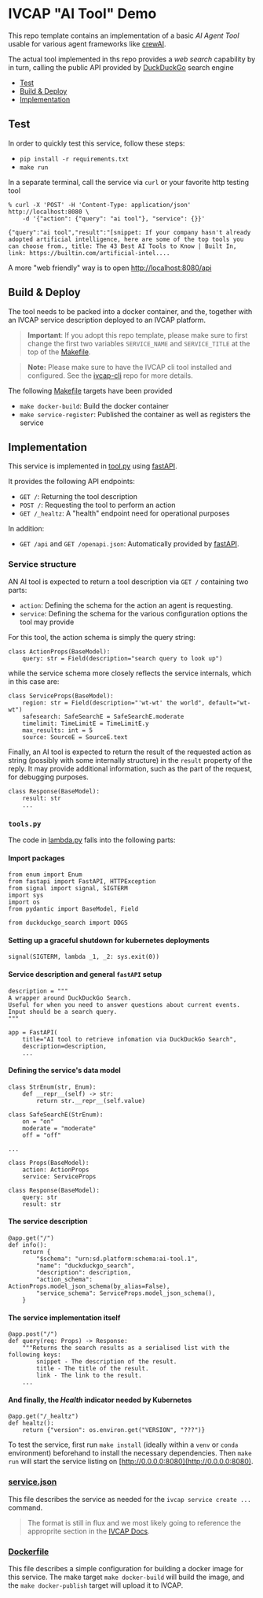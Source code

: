 # IVCAP "AI Tool" Demo

This repo template contains an implementation of a
basic _AI Agent Tool_ usable for various agent frameworks
like [crewAI](https://www.crewai.com).

The actual tool implemented in ths repo provides a _web search_
capability by in turn, calling the public API provided by
[DuckDuckGo](https://duckduck.go.com) search engine

* [Test](#test)
* [Build & Deploy](#build)
* [Implementation](#implementation)

## Test <a name="test"></a>

In order to quickly test this service, follow these steps:

* `pip install -r requirements.txt`
* `make run`

In a separate terminal, call the service via `curl` or your favorite http testing tool
```
% curl -X 'POST' -H 'Content-Type: application/json' http://localhost:8080 \
    -d '{"action": {"query": "ai tool"}, "service": {}}'

{"query":"ai tool","result":"[snippet: If your company hasn't already adopted artificial intelligence, here are some of the top tools you can choose from., title: The 43 Best AI Tools to Know | Built In, link: https://builtin.com/artificial-intel....
```

A more "web friendly" way is to open [http://localhost:8080/api](http://localhost:8080/api)

## Build & Deploy <a name="build"></a>

The tool needs to be packed into a docker container, and the, together with an IVCAP service description
deployed to an IVCAP platform.

> **Important**: If you adopt this repo template, please make sure to first change the first two variables
`SERVICE_NAME` and `SERVICE_TITLE` at the top of the [Makefile](./Makefile).


> **Note:** Please make sure to have the IVCAP cli tool installed and configured. See the
[ivcap-cli](https://github.com/ivcap-works/ivcap-cli) repo for more details.

The following [Makefile](./Makefile) targets have been provided

* `make docker-build`: Build the docker container
* `make service-register`: Published the container as well as registers the service

## Implementation <a name="implementation"></a>

This service is implemented in [tool.py](./tool.py) using [fastAPI](https://fastapi.tiangolo.com/).

It provides the following API endpoints:

* `GET /`: Returning the tool description
* `POST /`: Requesting the tool to perform an action
* `GET /_healtz`: A "health" endpoint need for operational purposes

In addition:

* `GET /api` and `GET /openapi.json`: Automatically provided by [fastAPI](https://fastapi.tiangolo.com/).

### Service structure

AN AI tool is expected to return a tool description via `GET /` containing two parts:

* `action`: Defining the schema for the action an agent is requesting.
* `service`: Defining the schema for the various configuration options the tool may provide

For this tool, the action schema is simply the query string:
```
class ActionProps(BaseModel):
    query: str = Field(description="search query to look up")
```

while the service schema more closely reflects the service internals, which in this case are:
```
class ServiceProps(BaseModel):
    region: str = Field(description="'wt-wt' the world", default="wt-wt")
    safesearch: SafeSearchE = SafeSearchE.moderate
    timelimit: TimeLimitE = TimeLimitE.y
    max_results: int = 5
    source: SourceE = SourceE.text
```

Finally, an AI tool is expected to return the result of the requested action as string (possibly with some internally structure) in the `result` property of the reply. It may provide additional information, such as the part of the request, for debugging purposes.

```
class Response(BaseModel):
    result: str
    ...
```

### `tools.py`

The code in [lambda.py](tools.py) falls into the following parts:

#### Import packages

```
from enum import Enum
from fastapi import FastAPI, HTTPException
from signal import signal, SIGTERM
import sys
import os
from pydantic import BaseModel, Field

from duckduckgo_search import DDGS
```

#### Setting up a graceful shutdown for kubernetes deployments

```
signal(SIGTERM, lambda _1, _2: sys.exit(0))
```

#### Service description and general `fastAPI` setup

```
description = """
A wrapper around DuckDuckGo Search.
Useful for when you need to answer questions about current events.
Input should be a search query.
"""

app = FastAPI(
    title="AI tool to retrieve infomation via DuckDuckGo Search",
    description=description,
    ...
```

#### Defining the service's data model

```
class StrEnum(str, Enum):
    def __repr__(self) -> str:
        return str.__repr__(self.value)

class SafeSearchE(StrEnum):
    on = "on"
    moderate = "moderate"
    off = "off"

...

class Props(BaseModel):
    action: ActionProps
    service: ServiceProps

class Response(BaseModel):
    query: str
    result: str
```

#### The service description

```
@app.get("/")
def info():
    return {
        "$schema": "urn:sd.platform:schema:ai-tool.1",
        "name": "duckduckgo_search",
        "description": description,
        "action_schema":  ActionProps.model_json_schema(by_alias=False),
        "service_schema": ServiceProps.model_json_schema(),
    }
```

#### The service implementation itself

```
@app.post("/")
def query(req: Props) -> Response:
    """Returns the search results as a serialised list with the following keys:
        snippet - The description of the result.
        title - The title of the result.
        link - The link to the result.
    ...
```

#### And finally, the _Health_ indicator needed by Kubernetes

```
@app.get("/_healtz")
def healtz():
    return {"version": os.environ.get("VERSION", "???")}
```

To test the service, first run `make install` (ideally within a `venv` or `conda` environment) beforehand to install the necessary dependencies. Then `make run` will start the service listing on [http://0.0.0.0:8080](http://0.0.0.0:8080).

### [service.json](./service.json)

This file describes the service as needed for the `ivcap service create ...` command.

> The format is still in flux and we most likely going to reference
the approprite section in the [IVCAP Docs](https://ivcap-works.github.io/ivcap-docs/).

### [Dockerfile](./Dockerfile)

This file describes a simple configuration for building a docker image for
this service. The make target `make docker-build` will build the image, and
the `make docker-publish` target will upload it to IVCAP.

